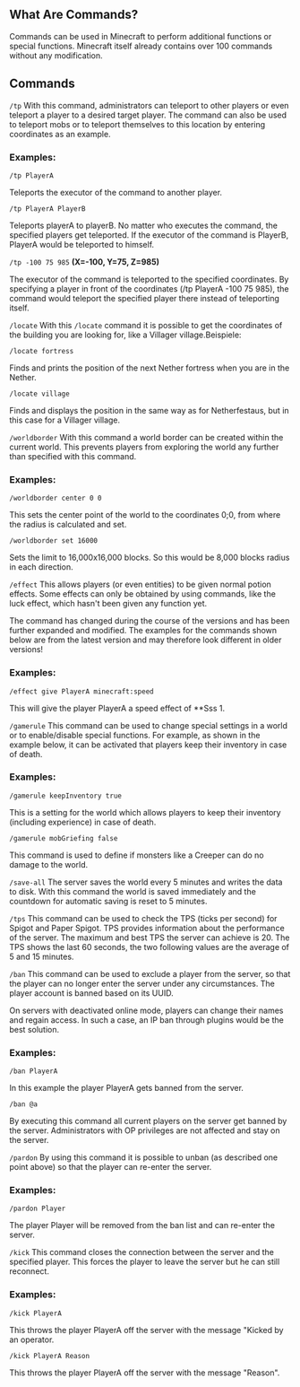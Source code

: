 ## What Are Commands? 
Commands can be used in Minecraft to perform additional functions or special functions. Minecraft itself already contains over 100 commands without any modification.
## Commands
``/tp``
With this command, administrators can teleport to other players or even teleport a player to a desired target player. The command can also be used to teleport mobs or to teleport themselves to this location by entering coordinates as an example.

### Examples:

``/tp PlayerA``

Teleports the executor of the command to another player.

``/tp PlayerA PlayerB``

Teleports playerA to playerB. No matter who executes the command, the specified players get teleported. If the executor of the command is PlayerB, PlayerA would be teleported to himself.

``/tp -100 75 985`` **(X=-100, Y=75, Z=985)**

The executor of the command is teleported to the specified coordinates. By specifying a player in front of the coordinates (/tp PlayerA -100 75 985), the command would teleport the specified player there instead of teleporting itself.

``/locate``
With this ``/locate`` command it is possible to get the coordinates of the building you are looking for, like a Villager village.Beispiele:

``/locate fortress``

Finds and prints the position of the next Nether fortress when you are in the Nether.

``/locate village``

Finds and displays the position in the same way as for Netherfestaus, but in this case for a Villager village.

``/worldborder``
With this command a world border can be created within the current world. This prevents players from exploring the world any further than specified with this command.

### Examples:

``/worldborder center 0 0``

This sets the center point of the world to the coordinates 0;0, from where the radius is calculated and set.

``/worldborder set 16000``

Sets the limit to 16,000x16,000 blocks. So this would be 8,000 blocks radius in each direction.

``/effect``
This allows players (or even entities) to be given normal potion effects. Some effects can only be obtained by using commands, like the luck effect, which hasn't been given any function yet.

The command has changed during the course of the versions and has been further expanded and modified. The examples for the commands shown below are from the latest version and may therefore look different in older versions!

### Examples:

``/effect give PlayerA minecraft:speed``

This will give the player PlayerA a speed effect of **Sss 1.

``/gamerule``
This command can be used to change special settings in a world or to enable/disable special functions. For example, as shown in the example below, it can be activated that players keep their inventory in case of death.

### Examples:

``/gamerule keepInventory true``

This is a setting for the world which allows players to keep their inventory (including experience) in case of death.

``/gamerule mobGriefing false``

This command is used to define if monsters like a Creeper can do no damage to the world.

``/save-all``
The server saves the world every 5 minutes and writes the data to disk. With this command the world is saved immediately and the countdown for automatic saving is reset to 5 minutes.

``/tps``
This command can be used to check the TPS (ticks per second) for Spigot and Paper Spigot. TPS provides information about the performance of the server. The maximum and best TPS the server can achieve is 20. The TPS shows the last 60 seconds, the two following values are the average of 5 and 15 minutes.

``/ban``
This command can be used to exclude a player from the server, so that the player can no longer enter the server under any circumstances. The player account is banned based on its UUID.

On servers with deactivated online mode, players can change their names and regain access. In such a case, an IP ban through plugins would be the best solution.

### Examples:

``/ban PlayerA``

In this example the player PlayerA gets banned from the server.

``/ban @a``

By executing this command all current players on the server get banned by the server. Administrators with OP privileges are not affected and stay on the server.

``/pardon``
By using this command it is possible to unban (as described one point above) so that the player can re-enter the server.

### Examples:

``/pardon Player``

The player Player will be removed from the ban list and can re-enter the server.

``/kick``
This command closes the connection between the server and the specified player. This forces the player to leave the server but he can still reconnect.

### Examples:

``/kick PlayerA``

This throws the player PlayerA off the server with the message "Kicked by an operator.

``/kick PlayerA Reason``

This throws the player PlayerA off the server with the message "Reason".